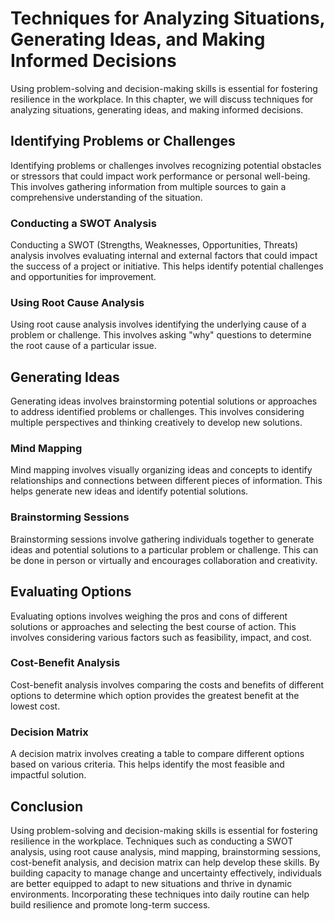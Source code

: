 Techniques for Analyzing Situations, Generating Ideas, and Making Informed Decisions
=================================================================================================================================================

Using problem-solving and decision-making skills is essential for fostering resilience in the workplace. In this chapter, we will discuss techniques for analyzing situations, generating ideas, and making informed decisions.

Identifying Problems or Challenges
----------------------------------

Identifying problems or challenges involves recognizing potential obstacles or stressors that could impact work performance or personal well-being. This involves gathering information from multiple sources to gain a comprehensive understanding of the situation.

### Conducting a SWOT Analysis

Conducting a SWOT (Strengths, Weaknesses, Opportunities, Threats) analysis involves evaluating internal and external factors that could impact the success of a project or initiative. This helps identify potential challenges and opportunities for improvement.

### Using Root Cause Analysis

Using root cause analysis involves identifying the underlying cause of a problem or challenge. This involves asking "why" questions to determine the root cause of a particular issue.

Generating Ideas
----------------

Generating ideas involves brainstorming potential solutions or approaches to address identified problems or challenges. This involves considering multiple perspectives and thinking creatively to develop new solutions.

### Mind Mapping

Mind mapping involves visually organizing ideas and concepts to identify relationships and connections between different pieces of information. This helps generate new ideas and identify potential solutions.

### Brainstorming Sessions

Brainstorming sessions involve gathering individuals together to generate ideas and potential solutions to a particular problem or challenge. This can be done in person or virtually and encourages collaboration and creativity.

Evaluating Options
------------------

Evaluating options involves weighing the pros and cons of different solutions or approaches and selecting the best course of action. This involves considering various factors such as feasibility, impact, and cost.

### Cost-Benefit Analysis

Cost-benefit analysis involves comparing the costs and benefits of different options to determine which option provides the greatest benefit at the lowest cost.

### Decision Matrix

A decision matrix involves creating a table to compare different options based on various criteria. This helps identify the most feasible and impactful solution.

Conclusion
----------

Using problem-solving and decision-making skills is essential for fostering resilience in the workplace. Techniques such as conducting a SWOT analysis, using root cause analysis, mind mapping, brainstorming sessions, cost-benefit analysis, and decision matrix can help develop these skills. By building capacity to manage change and uncertainty effectively, individuals are better equipped to adapt to new situations and thrive in dynamic environments. Incorporating these techniques into daily routine can help build resilience and promote long-term success.

